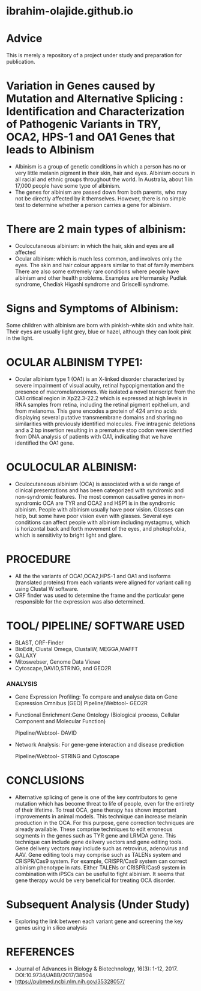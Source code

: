 # ibrahim-olajide.github.io
# Advice
This is merely a repository of a project under study and preparation for publication.

# Variation in Genes caused by Mutation and Alternative Splicing :  Identification and Characterization of Pathogenic Variants in TRY, OCA2, HPS-1 and OA1 Genes that leads to Albinism
* Albinism is a group of genetic conditions in which a person has no or very little melanin pigment in their skin, hair and eyes. Albinism occurs in all racial and ethnic groups throughout the world. In Australia, about 1 in 17,000 people have some type of albinism.
* The genes for albinism are passed down from both parents, who may not be directly affected by it themselves. However, there is no simple test to determine whether a person carries a gene for albinism.
# There are 2 main types of albinism:

* Oculocutaneous albinism: in which the hair, skin and eyes are all affected
* Ocular albinism: which is much less common, and involves only the eyes. The skin and hair colour appears similar to that of family members
There are also some extremely rare conditions where people have albinism and other health problems. Examples are Hermansky Pudlak syndrome, Chediak Higashi syndrome and Griscelli syndrome.

# Signs and Symptoms of Albinism:
Some children with albinism are born with pinkish-white skin and white hair. Their eyes are usually light grey, blue or hazel, although they can look pink in the light.

# OCULAR ALBINISM TYPE1:
* Ocular albinism type 1 (OA1) is an X-linked disorder characterized by severe impairment of visual acuity, retinal hypopigmentation and the presence of macromelanosomes. We isolated a novel transcript from the OA1 critical region in Xp22.3-22.2 which is expressed at high levels in RNA samples from retina, including the retinal pigment epithelium, and from melanoma. This gene encodes a protein of 424 amino acids displaying several putative transmembrane domains and sharing no similarities with previously identified molecules. Five intragenic deletions and a 2 bp insertion resulting in a premature stop codon were identified from DNA analysis of patients with OA1, indicating that we have identified the OA1 gene.

# OCULOCULAR ALBINISM:
* Oculocutaneous albinism (OCA) is associated with a wide range of clinical presentations and has been categorized with syndromic and non-syndromic features. The most common causative genes in non-syndromic OCA are TYR and OCA2 and HSP1 is in the syndromic albinism.
People with albinism usually have poor vision. Glasses can help, but some have poor vision even with glasses. Several eye conditions can affect people with albinism including nystagmus, which is horizontal back and forth movement of the eyes, and photophobia, which is sensitivity to bright light and glare.

# PROCEDURE
* All the the variants of OCA1,OCA2,HPS-1 and OA1 and isoforms (translated proteins) from each variants were aligned for variant calling using Clustal W software.
* ORF finder was used to determine the frame and the particular gene responsible for the expression was also determined.

# TOOL/ PIPELINE/ SOFTWARE USED
* BLAST, ORF-Finder
* BioEdit, Clustal Omega, ClustalW, MEGGA,MAFFT
* GALAXY
* Mitoswebser, Genome Data Viewe
* Cytoscape,DAVID,STRING, and GEO2R
### ANALYSIS
* Gene Expression Profiling: To compare and analyse data on Gene Expression Omnibus (GEO)
Pipeline/Webtool- GEO2R
* Functional Enrichment:Gene Ontology (Biological process, Cellular Component and Molecular Function)

   Pipeline/Webtool- DAVID
* Network Analysis: For gene-gene interaction and disease prediction

   Pipeline/Webtool- STRING and Cytoscape

# CONCLUSIONS 
* Alternative splicing of gene is one of the key contributors to gene mutation which has become threat to life of people, even for the entirety of their lifetime. To treat OCA, gene therapy has shown important improvements in animal models. This technique can increase melanin production in the OCA. For this purpose, gene correction techniques are already available. These comprise techniques to edit erroneous segments in the genes such as TYR gene and LRMDA gene. This technique can include gene delivery vectors and gene editing tools. Gene delivery vectors may include such as retrovirus, adenovirus and AAV. Gene editing tools may comprise such as TALENs system and CRISPR/Cas9 system. For example, CRISPR/Cas9 system can correct albinism phenotype in rats. Either TALENs or CRISPR/Cas9 system in combination with iPSCs can be useful to fight albinism. It seems that gene therapy would be very beneficial for treating OCA disorder.
# Subsequent Analysis (Under Study)
* Exploring the link between each variant gene and screening the key genes using in silico analysis

# REFERENCES
* Journal of Advances in Biology & Biotechnology, 16(3): 1-12, 2017. DOI:10.9734/JABB/2017/38504
* https://pubmed.ncbi.nlm.nih.gov/35328057/
